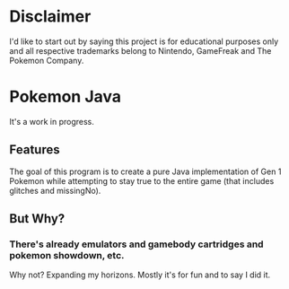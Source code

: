 # Disclaimer
I'd like to start out by saying this project is for educational purposes only and all respective trademarks belong to Nintendo, GameFreak and The Pokemon Company.

# Pokemon Java
It's a work in progress.

## Features
The goal of this program is to create a pure Java implementation of Gen 1 Pokemon while attempting to stay true to the entire game (that includes glitches and missingNo). 

## But Why?
### There's already emulators and gamebody cartridges and pokemon showdown, etc.
Why not? Expanding my horizons. Mostly it's for fun and to say I did it.
